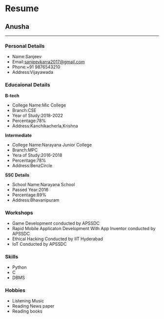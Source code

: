 # Resume

## Anusha
---------------------------
### Personal Details<br>
* Name:Sanjeev<br>
* Email:sanjeevkarra2017@gmail.com<br>
* Phone:+91 9876543210<br>
* Address:Vijayawada<br>
### Educaional Details<br>

**B-tech**<br>
   - College Name:Mic College<br>
   - Branch:CSE<br>
   - Year of Study:2018-2022<br>
   - Percentage:78%<br>
   - Address:Kanchikacherla,Krishna<br>

**Intermediate**<br>
   - College Name:Narayana Junior College<br>
   - Branch:MPC<br>
   - Yera of Study:2016-2018<br>
   - Percentage:78%<br>
   - Address:BenzCircle<br>
   
**SSC Details**<br>
   - School Name:Narayana School<br>
   - Passed Year:2016<br>
   - Percentage:89%<br>
   - Address:Bhavanipuram<br>
### Workshops<br>
 - Game Development conducted by APSSDC<br>
 - Rapid Mobile Applicaton Development With App Inventor conducted by APSSDC<br>
 - Ethical Hacking Conducted by IIT Hyderabad<br>
 - IoT Conducted by APSSDC<br>
### Skills<br>
  - Python<br>
  - C<br>
  - DBMS<br>
### Hobbies<br>
  - Listening Music<br>
  - Reading News paper<br>
  - Reading books<br>

